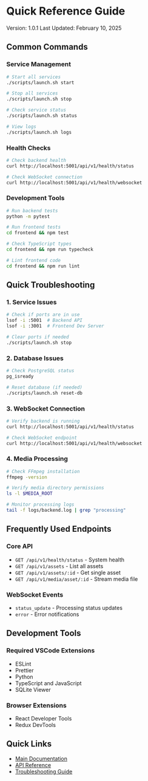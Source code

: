# Quick Reference Guide

Version: 1.0.1
Last Updated: February 10, 2025

## Common Commands

### Service Management
```bash
# Start all services
./scripts/launch.sh start

# Stop all services
./scripts/launch.sh stop

# Check service status
./scripts/launch.sh status

# View logs
./scripts/launch.sh logs
```

### Health Checks
```bash
# Check backend health
curl http://localhost:5001/api/v1/health/status

# Check WebSocket connection
curl http://localhost:5001/api/v1/health/websocket
```

### Development Tools
```bash
# Run backend tests
python -m pytest

# Run frontend tests
cd frontend && npm test

# Check TypeScript types
cd frontend && npm run typecheck

# Lint frontend code
cd frontend && npm run lint
```

## Quick Troubleshooting

### 1. Service Issues
```bash
# Check if ports are in use
lsof -i :5001  # Backend API
lsof -i :3001  # Frontend Dev Server

# Clear ports if needed
./scripts/launch.sh stop
```

### 2. Database Issues
```bash
# Check PostgreSQL status
pg_isready

# Reset database (if needed)
./scripts/launch.sh reset-db
```

### 3. WebSocket Connection
```bash
# Verify backend is running
curl http://localhost:5001/api/v1/health/status

# Check WebSocket endpoint
curl http://localhost:5001/api/v1/health/websocket
```

### 4. Media Processing
```bash
# Check FFmpeg installation
ffmpeg -version

# Verify media directory permissions
ls -l $MEDIA_ROOT

# Monitor processing logs
tail -f logs/backend.log | grep "processing"
```

## Frequently Used Endpoints

### Core API
- `GET /api/v1/health/status` - System health
- `GET /api/v1/assets` - List all assets
- `GET /api/v1/assets/:id` - Get single asset
- `GET /api/v1/media/asset/:id` - Stream media file

### WebSocket Events
- `status_update` - Processing status updates
- `error` - Error notifications

## Development Tools

### Required VSCode Extensions
- ESLint
- Prettier
- Python
- TypeScript and JavaScript
- SQLite Viewer

### Browser Extensions
- React Developer Tools
- Redux DevTools

## Quick Links
- [Main Documentation](../../README.md)
- [API Reference](../api/README.md)
- [Troubleshooting Guide](../TROUBLESHOOTING.md) 